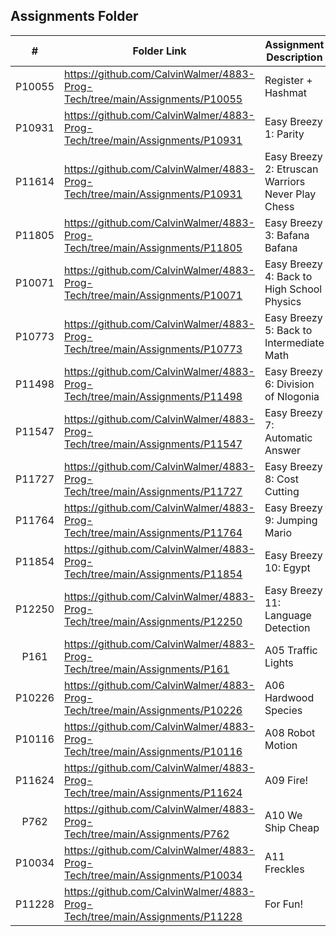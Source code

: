 ##  Assignments Folder

|   #   | Folder Link | Assignment Description |
| :---: | ----------- | ---------------------- |
|P10055| https://github.com/CalvinWalmer/4883-Prog-Tech/tree/main/Assignments/P10055| Register + Hashmat|
|P10931| https://github.com/CalvinWalmer/4883-Prog-Tech/tree/main/Assignments/P10931| Easy Breezy 1: Parity|
|P11614| https://github.com/CalvinWalmer/4883-Prog-Tech/tree/main/Assignments/P10931| Easy Breezy 2: Etruscan Warriors Never Play Chess|
|P11805| https://github.com/CalvinWalmer/4883-Prog-Tech/tree/main/Assignments/P11805| Easy Breezy 3: Bafana Bafana|
|P10071| https://github.com/CalvinWalmer/4883-Prog-Tech/tree/main/Assignments/P10071| Easy Breezy 4: Back to High School Physics|
|P10773| https://github.com/CalvinWalmer/4883-Prog-Tech/tree/main/Assignments/P10773| Easy Breezy 5: Back to Intermediate Math|
|P11498| https://github.com/CalvinWalmer/4883-Prog-Tech/tree/main/Assignments/P11498| Easy Breezy 6: Division of Nlogonia|
|P11547| https://github.com/CalvinWalmer/4883-Prog-Tech/tree/main/Assignments/P11547| Easy Breezy 7: Automatic Answer|
|P11727| https://github.com/CalvinWalmer/4883-Prog-Tech/tree/main/Assignments/P11727| Easy Breezy 8: Cost Cutting|
|P11764| https://github.com/CalvinWalmer/4883-Prog-Tech/tree/main/Assignments/P11764| Easy Breezy 9: Jumping Mario|
|P11854| https://github.com/CalvinWalmer/4883-Prog-Tech/tree/main/Assignments/P11854| Easy Breezy 10: Egypt|
|P12250| https://github.com/CalvinWalmer/4883-Prog-Tech/tree/main/Assignments/P12250| Easy Breezy 11: Language Detection|
|P161  | https://github.com/CalvinWalmer/4883-Prog-Tech/tree/main/Assignments/P161  | A05 Traffic Lights |
|P10226| https://github.com/CalvinWalmer/4883-Prog-Tech/tree/main/Assignments/P10226| A06 Hardwood Species|
|P10116| https://github.com/CalvinWalmer/4883-Prog-Tech/tree/main/Assignments/P10116| A08 Robot Motion|
|P11624| https://github.com/CalvinWalmer/4883-Prog-Tech/tree/main/Assignments/P11624| A09 Fire!|
|P762  | https://github.com/CalvinWalmer/4883-Prog-Tech/tree/main/Assignments/P762  | A10 We Ship Cheap|
|P10034| https://github.com/CalvinWalmer/4883-Prog-Tech/tree/main/Assignments/P10034| A11 Freckles|
|P11228| https://github.com/CalvinWalmer/4883-Prog-Tech/tree/main/Assignments/P11228| For Fun!|

